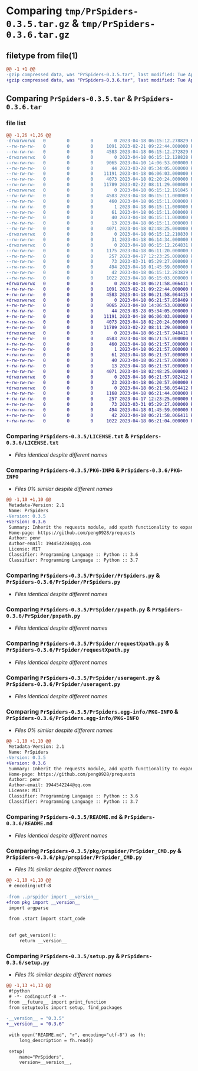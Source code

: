 # Comparing `tmp/PrSpiders-0.3.5.tar.gz` & `tmp/PrSpiders-0.3.6.tar.gz`

## filetype from file(1)

```diff
@@ -1 +1 @@
-gzip compressed data, was "PrSpiders-0.3.5.tar", last modified: Tue Apr 18 06:15:12 2023, max compression
+gzip compressed data, was "PrSpiders-0.3.6.tar", last modified: Tue Apr 18 06:21:58 2023, max compression
```

## Comparing `PrSpiders-0.3.5.tar` & `PrSpiders-0.3.6.tar`

### file list

```diff
@@ -1,26 +1,26 @@
-drwxrwxrwx   0        0        0        0 2023-04-18 06:15:12.278829 PrSpiders-0.3.5/
--rw-rw-rw-   0        0        0     1091 2023-02-21 09:22:44.000000 PrSpiders-0.3.5/LICENSE.txt
--rw-rw-rw-   0        0        0     4583 2023-04-18 06:15:12.272829 PrSpiders-0.3.5/PKG-INFO
-drwxrwxrwx   0        0        0        0 2023-04-18 06:15:12.128828 PrSpiders-0.3.5/PrSpider/
--rw-rw-rw-   0        0        0     9065 2023-04-10 14:06:53.000000 PrSpiders-0.3.5/PrSpider/PrSpiders.py
--rw-rw-rw-   0        0        0       44 2023-03-28 05:34:05.000000 PrSpiders-0.3.5/PrSpider/__init__.py
--rw-rw-rw-   0        0        0    11191 2023-04-18 06:06:03.000000 PrSpiders-0.3.5/PrSpider/pxpath.py
--rw-rw-rw-   0        0        0     4073 2023-04-18 02:20:24.000000 PrSpiders-0.3.5/PrSpider/requestXpath.py
--rw-rw-rw-   0        0        0    11789 2023-02-22 08:11:29.000000 PrSpiders-0.3.5/PrSpider/useragent.py
-drwxrwxrwx   0        0        0        0 2023-04-18 06:15:12.191845 PrSpiders-0.3.5/PrSpiders.egg-info/
--rw-rw-rw-   0        0        0     4583 2023-04-18 06:15:11.000000 PrSpiders-0.3.5/PrSpiders.egg-info/PKG-INFO
--rw-rw-rw-   0        0        0      460 2023-04-18 06:15:11.000000 PrSpiders-0.3.5/PrSpiders.egg-info/SOURCES.txt
--rw-rw-rw-   0        0        0        1 2023-04-18 06:15:11.000000 PrSpiders-0.3.5/PrSpiders.egg-info/dependency_links.txt
--rw-rw-rw-   0        0        0       61 2023-04-18 06:15:11.000000 PrSpiders-0.3.5/PrSpiders.egg-info/entry_points.txt
--rw-rw-rw-   0        0        0       40 2023-04-18 06:15:11.000000 PrSpiders-0.3.5/PrSpiders.egg-info/requires.txt
--rw-rw-rw-   0        0        0       13 2023-04-18 06:15:11.000000 PrSpiders-0.3.5/PrSpiders.egg-info/top_level.txt
--rw-rw-rw-   0        0        0     4071 2023-04-18 02:48:25.000000 PrSpiders-0.3.5/README.md
-drwxrwxrwx   0        0        0        0 2023-04-18 06:15:12.210830 PrSpiders-0.3.5/pkg/
--rw-rw-rw-   0        0        0       31 2023-04-18 06:14:34.000000 PrSpiders-0.3.5/pkg/__init__.py
-drwxrwxrwx   0        0        0        0 2023-04-18 06:15:12.264831 PrSpiders-0.3.5/pkg/prspider/
--rw-rw-rw-   0        0        0     1175 2023-04-18 06:11:20.000000 PrSpiders-0.3.5/pkg/prspider/PrSpider_CMD.py
--rw-rw-rw-   0        0        0      257 2023-04-17 12:23:25.000000 PrSpiders-0.3.5/pkg/prspider/PrSpider_run.py
--rw-rw-rw-   0        0        0       73 2023-03-31 05:29:27.000000 PrSpiders-0.3.5/pkg/prspider/__init__.py
--rw-rw-rw-   0        0        0      494 2023-04-18 01:45:59.000000 PrSpiders-0.3.5/pkg/prspider/start.py
--rw-rw-rw-   0        0        0       42 2023-04-18 06:15:12.283829 PrSpiders-0.3.5/setup.cfg
--rw-rw-rw-   0        0        0     1022 2023-04-18 06:15:03.000000 PrSpiders-0.3.5/setup.py
+drwxrwxrwx   0        0        0        0 2023-04-18 06:21:58.066411 PrSpiders-0.3.6/
+-rw-rw-rw-   0        0        0     1091 2023-02-21 09:22:44.000000 PrSpiders-0.3.6/LICENSE.txt
+-rw-rw-rw-   0        0        0     4583 2023-04-18 06:21:58.064415 PrSpiders-0.3.6/PKG-INFO
+drwxrwxrwx   0        0        0        0 2023-04-18 06:21:57.858409 PrSpiders-0.3.6/PrSpider/
+-rw-rw-rw-   0        0        0     9065 2023-04-10 14:06:53.000000 PrSpiders-0.3.6/PrSpider/PrSpiders.py
+-rw-rw-rw-   0        0        0       44 2023-03-28 05:34:05.000000 PrSpiders-0.3.6/PrSpider/__init__.py
+-rw-rw-rw-   0        0        0    11191 2023-04-18 06:06:03.000000 PrSpiders-0.3.6/PrSpider/pxpath.py
+-rw-rw-rw-   0        0        0     4073 2023-04-18 02:20:24.000000 PrSpiders-0.3.6/PrSpider/requestXpath.py
+-rw-rw-rw-   0        0        0    11789 2023-02-22 08:11:29.000000 PrSpiders-0.3.6/PrSpider/useragent.py
+drwxrwxrwx   0        0        0        0 2023-04-18 06:21:57.948411 PrSpiders-0.3.6/PrSpiders.egg-info/
+-rw-rw-rw-   0        0        0     4583 2023-04-18 06:21:57.000000 PrSpiders-0.3.6/PrSpiders.egg-info/PKG-INFO
+-rw-rw-rw-   0        0        0      460 2023-04-18 06:21:57.000000 PrSpiders-0.3.6/PrSpiders.egg-info/SOURCES.txt
+-rw-rw-rw-   0        0        0        1 2023-04-18 06:21:57.000000 PrSpiders-0.3.6/PrSpiders.egg-info/dependency_links.txt
+-rw-rw-rw-   0        0        0       61 2023-04-18 06:21:57.000000 PrSpiders-0.3.6/PrSpiders.egg-info/entry_points.txt
+-rw-rw-rw-   0        0        0       40 2023-04-18 06:21:57.000000 PrSpiders-0.3.6/PrSpiders.egg-info/requires.txt
+-rw-rw-rw-   0        0        0       13 2023-04-18 06:21:57.000000 PrSpiders-0.3.6/PrSpiders.egg-info/top_level.txt
+-rw-rw-rw-   0        0        0     4071 2023-04-18 02:48:25.000000 PrSpiders-0.3.6/README.md
+drwxrwxrwx   0        0        0        0 2023-04-18 06:21:57.982412 PrSpiders-0.3.6/pkg/
+-rw-rw-rw-   0        0        0       23 2023-04-18 06:20:57.000000 PrSpiders-0.3.6/pkg/__init__.py
+drwxrwxrwx   0        0        0        0 2023-04-18 06:21:58.054412 PrSpiders-0.3.6/pkg/prspider/
+-rw-rw-rw-   0        0        0     1168 2023-04-18 06:21:44.000000 PrSpiders-0.3.6/pkg/prspider/PrSpider_CMD.py
+-rw-rw-rw-   0        0        0      257 2023-04-17 12:23:25.000000 PrSpiders-0.3.6/pkg/prspider/PrSpider_run.py
+-rw-rw-rw-   0        0        0       73 2023-03-31 05:29:27.000000 PrSpiders-0.3.6/pkg/prspider/__init__.py
+-rw-rw-rw-   0        0        0      494 2023-04-18 01:45:59.000000 PrSpiders-0.3.6/pkg/prspider/start.py
+-rw-rw-rw-   0        0        0       42 2023-04-18 06:21:58.066411 PrSpiders-0.3.6/setup.cfg
+-rw-rw-rw-   0        0        0     1022 2023-04-18 06:21:04.000000 PrSpiders-0.3.6/setup.py
```

### Comparing `PrSpiders-0.3.5/LICENSE.txt` & `PrSpiders-0.3.6/LICENSE.txt`

 * *Files identical despite different names*

### Comparing `PrSpiders-0.3.5/PKG-INFO` & `PrSpiders-0.3.6/PKG-INFO`

 * *Files 0% similar despite different names*

```diff
@@ -1,10 +1,10 @@
 Metadata-Version: 2.1
 Name: PrSpiders
-Version: 0.3.5
+Version: 0.3.6
 Summary: Inherit the requests module, add xpath functionality to expand the API, and handle request failures and retries
 Home-page: https://github.com/peng0928/prequests
 Author: penr
 Author-email: 1944542244@qq.com
 License: MIT
 Classifier: Programming Language :: Python :: 3.6
 Classifier: Programming Language :: Python :: 3.7
```

### Comparing `PrSpiders-0.3.5/PrSpider/PrSpiders.py` & `PrSpiders-0.3.6/PrSpider/PrSpiders.py`

 * *Files identical despite different names*

### Comparing `PrSpiders-0.3.5/PrSpider/pxpath.py` & `PrSpiders-0.3.6/PrSpider/pxpath.py`

 * *Files identical despite different names*

### Comparing `PrSpiders-0.3.5/PrSpider/requestXpath.py` & `PrSpiders-0.3.6/PrSpider/requestXpath.py`

 * *Files identical despite different names*

### Comparing `PrSpiders-0.3.5/PrSpider/useragent.py` & `PrSpiders-0.3.6/PrSpider/useragent.py`

 * *Files identical despite different names*

### Comparing `PrSpiders-0.3.5/PrSpiders.egg-info/PKG-INFO` & `PrSpiders-0.3.6/PrSpiders.egg-info/PKG-INFO`

 * *Files 0% similar despite different names*

```diff
@@ -1,10 +1,10 @@
 Metadata-Version: 2.1
 Name: PrSpiders
-Version: 0.3.5
+Version: 0.3.6
 Summary: Inherit the requests module, add xpath functionality to expand the API, and handle request failures and retries
 Home-page: https://github.com/peng0928/prequests
 Author: penr
 Author-email: 1944542244@qq.com
 License: MIT
 Classifier: Programming Language :: Python :: 3.6
 Classifier: Programming Language :: Python :: 3.7
```

### Comparing `PrSpiders-0.3.5/README.md` & `PrSpiders-0.3.6/README.md`

 * *Files identical despite different names*

### Comparing `PrSpiders-0.3.5/pkg/prspider/PrSpider_CMD.py` & `PrSpiders-0.3.6/pkg/prspider/PrSpider_CMD.py`

 * *Files 1% similar despite different names*

```diff
@@ -1,10 +1,10 @@
 # encoding:utf-8
 
-from ..prspider import __version__
+from pkg import __version__
 import argparse
 
 from .start import start_code
 
 
 def get_version():
     return __version__
```

### Comparing `PrSpiders-0.3.5/setup.py` & `PrSpiders-0.3.6/setup.py`

 * *Files 1% similar despite different names*

```diff
@@ -1,13 +1,13 @@
 #!python
 # -*- coding:utf-8 -*-
 from __future__ import print_function
 from setuptools import setup, find_packages
 
-__version__ = "0.3.5"
+__version__ = "0.3.6"
 
 with open("README.md", "r", encoding="utf-8") as fh:
     long_description = fh.read()
 
 setup(
     name="PrSpiders",
     version=__version__,
```

